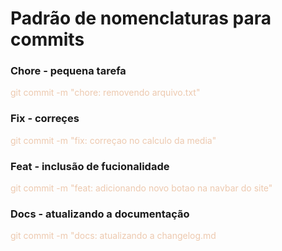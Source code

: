 # Padrão de nomenclaturas para commits

### Chore - pequena tarefa 
<span style="color:#EDC9AF">git commit -m "chore: removendo arquivo.txt"</span>


### Fix - correçes
<span style="color:#EDC9AF">git commit -m "fix: correçao no calculo da media"</span>

### Feat - inclusão de fucionalidade
<span style="color:#EDC9AF">git commit -m "feat: adicionando novo botao na navbar do site"</apan>

### Docs - atualizando a documentação
<span style="color:#EDC9AF">git commit -m "docs: atualizando a changelog.md </span>



